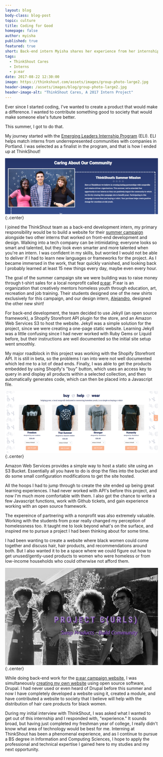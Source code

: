 ```yaml
---
layout: blog
body-class: blog-post
topic: culture
title: Coding for Good
homepage: false
author: myisha
published: true
featured: true
short: Back-end intern Myisha shares her experience from her internship here at ThinkShout and what inspired her to create her own website with a cause.
tags:
  - ThinkShout Cares
  - Interns
  - p:ear
date: 2017-08-22 12:30:00
image: https://thinkshout.com/assets/images/group-photo-large2.jpg
header-image: /assets/images/blog/group-photo-large2.jpg
header-image-alt: "ThinkShout Cares, A 2017 Intern Project"
---
```


Ever since I started coding, I've wanted to create a product that would make a difference. I wanted to contribute something good to society that would make someone else's future better.

This summer, I got to do that.

My journey started with the [Emerging Leaders Internship Program](http://emergingleadersinternship.org/about) (ELI). ELI helps match interns from underrepresented communities with companies in Portland. I was selected as a finalist in the program, and that is how I ended up at ThinkShout!

![pear-Summer-Mission.png](/assets/images/blog/pear-Summer-Mission.png)
{:.center}

I joined the ThinkShout team as a back-end development intern, my primary responsibility would be to build a website for their [summer campaign](http://give.thinkshout.com/) alongside two other interns that worked on front-end development and design. Walking into a tech company can be intimidating; everyone looks so smart and talented, but they look even smarter and more talented when you're an intern. I was confident in my skills, but worried I would not be able to deliver if I had to learn new languages or frameworks for the project. As I became immersed in the work, that fear quickly vanished, and looking back I probably learned at least 15 new things every day, maybe even every hour.

The goal of the summer campaign site we were building was to raise money through t-shirt sales for a local nonprofit called [p:ear](http://pearmentor.org/). P:ear is an organization that creatively mentors homeless youth through education, art, recreation and job training. Their students designed one of the new shirts exclusively for this campaign, and our design intern, [Alejandro](https://thinkshout.com/blog/2017/08/designing-for-a-cause/), designed the other new shirt! 

For back-end development, the team decided to use Jekyll (an open source framework), a Shopify Storefront API plugin for the store, and an Amazon Web Services S3 to host the website. Jekyll was a simple solution for the project, since we were creating a one-page static website. Learning Jekyll was a little confusing since I had never worked with Ruby Gems or Liquid before, but their instructions are well documented so the initial site setup went smoothly.

My major roadblock in this project was working with the Shopify Storefront API. It is still in beta, so the problems I ran into were not well documented which led me to a lot of dead ends. Finally, I was able to get the products embedded by using Shopify's "buy" button, which uses an access key to query in and display all products within a selected collection, and then automatically generates code, which can then be placed into a Javascript file.

![shopify-cart.png](/assets/images/blog/shopify-cart.png)
{:.center}

Amazon Web Services provides a simple way to host a static site using an S3 Bucket. Essentially all you have to do is drop the files into the bucket and do some small configuration modifications to get the site hosted. 

All the hoops I had to jump through to create the site ended up being great learning experiences. I had never worked with API's before this project, and now I'm much more comfortable with them. I also got the chance to write a few Javascript functions, work with Github tickets, and gain experience working with an open source framework. 

The expereince of partnering with a nonprofit was also extremely valuable. Working with the students from p:ear really changed my perception of homelessness too. It taught me to look beyond what's on the surface, and inspired me to pursue a project I had been thinking about for some time.

I had been wanting to create a website where black women could come together and discuss hair, hair products, and recommendations around both. But I also wanted it to be a space where we could figure out how to get unused/gently-used products to women who were homeless or from low-income households who could otherwise not afford them. 

![Project_C.png](/assets/images/blog/Project_C.png)
{:.center}

While doing back-end work for the [p:ear campaign website](http://give.thinkshout.com/), I was simultaneously [creating my own website](http://project-curls.org/) using open source software, Drupal. I had never used or even heard of Drupal before this summer and now I have completely developed a website using it, created a module, and have contributed a website to society that I believe will help with the distribution of hair care products for black women. 

During my initial interview with ThinkShout, I was asked what I wanted to get out of this internship and I responded with, "experience." It sounds broad, but having just completed my freshman year of college, I really didn't know what area of technology would be best for me. Interning at ThinkShout has been a phenomenal experience, and as I continue to pursue a BS degree in Information and Computing Sciences, I hope to apply the professional and technical expertise I gained here to my studies and my next opportunity. 
